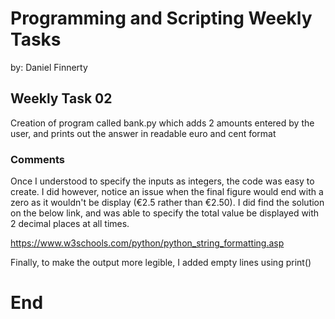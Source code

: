 # Programming and Scripting Weekly Tasks

by: Daniel Finnerty

## Weekly Task 02

Creation of program called bank.py which adds 2 amounts entered by the user, and prints out the answer in readable euro and cent format

### Comments

Once I understood to specify the inputs as integers, the code was easy to create. I did however, notice an issue when the final figure would end with a zero as it wouldn't be display (€2.5 rather than €2.50). I did find the solution on the below link, and was able to specify the total value be displayed with 2 decimal places at all times.

https://www.w3schools.com/python/python_string_formatting.asp

Finally, to make the output more legible, I added empty lines using print()

# End